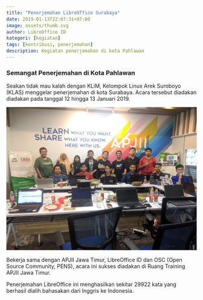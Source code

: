 ```yaml
---
title: "Penerjemahan LibreOffice Surabaya"
date: 2019-01-13T22:07:31+07:00
image: assets/thumb.svg
author: LibreOffice ID
kategori: [kegiatan]
tags: [kontribusi, penerjemahan]
description: Kegiatan penerjemahan di kota Pahlawan
---
```


### Semangat Penerjemahan di Kota Pahlawan

Seakan tidak mau kalah dengan KLiM, Kelompok Linux Arek Suroboyo (KLAS) menggelar penerjemahan di kota Surabaya. Acara tersebut diadakan diadakan pada tanggal 12 hingga 13 Januari 2019.

![Penerjemahan di Surabaya](assets/gambar1.webp)

Bekerja sama dengan APJII Jawa Timur, LibreOffice ID dan OSC (Open Source Community, PENS), acara ini sukses diadakan di Ruang Training APJII Jawa Timur.

Penerjemahan LibreOffice ini menghasilkan sekitar 29922 kata yang berhasil dialih bahasakan dari Inggris ke Indonesia.
